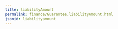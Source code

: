 ```yaml
---
title: liabilityAmount
permalink: finance/Guarantee.liabilityAmount.html
jsonid: liabilityamount
---
```

